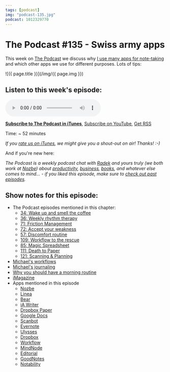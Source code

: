 ```yaml
---
tags: [podcast]
img: "podcast-135.jpg"
podcast: 1012329770
---
```


# The Podcast #135 - Swiss army apps

This week on [The Podcast][p] we discuss why [I use many apps for note-taking](https://sliwinski.com/workflows) and which other apps we use for different purposes. Lots of tips:

<!--More-->

![{{ page.title }}](/img/{{ page.img }})

## Listen to this week's episode:

<audio controls>
<source src="https://files.nozbe.com/podcast/135.mp3" type="audio/mpeg">
</audio>

**[Subscribe to The Podcast in iTunes][i]**, [Subscribe on YouTube][y], [Get RSS][rss]

Time: ~ 52 minutes

*If you [rate us on iTunes][i], we might give you a shout-out on air! Thanks! :-)*

And if you're new here:

*The Podcast is a weekly podcast chat with [Radek][r] and yours truly (we both work at [Nozbe][n]) about [productivity](/productivity), [business](/business), [books](/books), and whatever else comes to mind… - if you liked this episode, make sure to [check out past episodes](/podcast).*

## Show notes for this episode:

  * The Podcast episodes mentioned in this chapter:
    * [34: Wake up and smell the coffee](/podcast-34)
    * [36: Weekly rhythm therapy](/podcast-36)
    * [71: Friction Management](/podcast-71)
    * [72: Accept your weakness](/podcast-72)
    * [57: Discomfort routine](/podcast-57)
    * [109: Workflow to the rescue](/podcast-109)
    * [85: Magic Spreadsheet](/podcast-85)
    * [111: Death to Paper](/podcast-111)
    * [121: ](/podcast-121)[Scanning & Planning](/podcast-121)
  * [Michael's workflows](https://sliwinski.com/workflows/)
  * [Michael's journaling](https://sliwinski.com/journal/)
  * [Why you should have a morning routine](https://sliwinski.com/productivemag-33/)
  * [iMagazine](https://imagazine.pl/)
  * Apps mentioned in this episode
    * [Nozbe](https://michael.gratis/nozbe)
    * [Linea](https://linea-app.com/)
    * [Bear](http://www.bear-writer.com/)
    * [iA Writer](https://ia.net/writer/)
    * [Dropbox Paper](https://www.dropbox.com/paper)
    * [Google Docs](https://docs.google.com/)
    * [Scanbot](https://scanbot.io/en/index.html)
    * [Evernote](https://evernote.com/)
    * [Ulysses](https://ulyssesapp.com/)
    * [Dropbox](https://www.dropbox.com/)
    * [Workflow](https://workflow.is/)
    * [MindNode](https://mindnode.com/)
    * [Editorial](http://omz-software.com/editorial/)
    * [GoodNotes](http://www.goodnotesapp.com/)
    * [Notability](http://gingerlabs.com/)

[y]: https://michael.gratis/thepodcastyt
[rss]: https://thepodcast.fm/episodes?format=RSS
[e]: /podcast-135

[p]: /podcast
[n]: https://michael.gratis/nozbe
[r]: https://michael.gratis/radex
[i]: https://michael.gratis/thepodcast
[o]: https://michael.gratis/ipadonly

